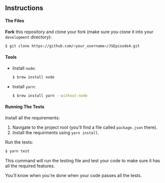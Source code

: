 ## Instructions


#### The Files

**Fork** this repository and clone your fork (make sure you clone it into your `development` directory):

```bash
$ git clone https://github.com/<your_username>/JSEpisode4.git
```

#### Tools
- Install `node`:
  ```bash
  $ brew install node
  ```
- Install `yarn`:

  ```bash
  $ brew install yarn --without-node
  ```


#### Running The Tests

Install all the requirements:

1. Navigate to the project root (you'll find a file called `package.json` there).
2. Install the requirments using `yarn install`.

Run the tests:

```bash
$ yarn test
```

This command will run the testing file and test your code to make sure it has all the required features.

You'll know when you're done when your code passes all the tests.
